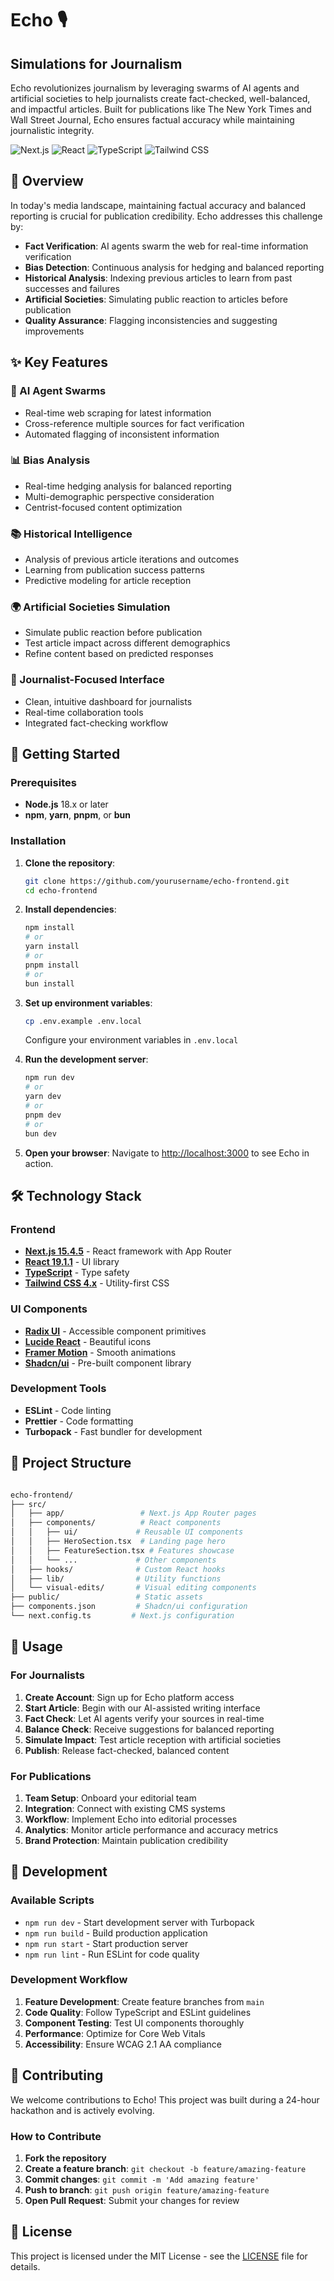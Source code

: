 # Echo 🎙️

## Simulations for Journalism

Echo revolutionizes journalism by leveraging swarms of AI agents and artificial societies to help journalists create fact-checked, well-balanced, and impactful articles. Built for publications like The New York Times and Wall Street Journal, Echo ensures factual accuracy while maintaining journalistic integrity.

![Next.js](https://img.shields.io/badge/Next.js-15.4.5-black)
![React](https://img.shields.io/badge/React-19.1.1-blue)
![TypeScript](https://img.shields.io/badge/TypeScript-5.x-blue)
![Tailwind CSS](https://img.shields.io/badge/Tailwind_CSS-4.x-38B2AC)

## 🌟 Overview

In today's media landscape, maintaining factual accuracy and balanced reporting is crucial for publication credibility. Echo addresses this challenge by:

- **Fact Verification**: AI agents swarm the web for real-time information verification
- **Bias Detection**: Continuous analysis for hedging and balanced reporting
- **Historical Analysis**: Indexing previous articles to learn from past successes and failures
- **Artificial Societies**: Simulating public reaction to articles before publication
- **Quality Assurance**: Flagging inconsistencies and suggesting improvements

## ✨ Key Features

### 🤖 AI Agent Swarms

- Real-time web scraping for latest information
- Cross-reference multiple sources for fact verification
- Automated flagging of inconsistent information

### 📊 Bias Analysis

- Real-time hedging analysis for balanced reporting
- Multi-demographic perspective consideration
- Centrist-focused content optimization

### 📚 Historical Intelligence

- Analysis of previous article iterations and outcomes
- Learning from publication success patterns
- Predictive modeling for article reception

### 🌍 Artificial Societies Simulation

- Simulate public reaction before publication
- Test article impact across different demographics
- Refine content based on predicted responses

### 🎯 Journalist-Focused Interface

- Clean, intuitive dashboard for journalists
- Real-time collaboration tools
- Integrated fact-checking workflow

## 🚀 Getting Started

### Prerequisites

- **Node.js** 18.x or later
- **npm**, **yarn**, **pnpm**, or **bun**

### Installation

1. **Clone the repository**:

   ```bash
   git clone https://github.com/yourusername/echo-frontend.git
   cd echo-frontend
   ```

2. **Install dependencies**:

   ```bash
   npm install
   # or
   yarn install
   # or
   pnpm install
   # or
   bun install
   ```

3. **Set up environment variables**:

   ```bash
   cp .env.example .env.local
   ```

   Configure your environment variables in `.env.local`

4. **Run the development server**:

   ```bash
   npm run dev
   # or
   yarn dev
   # or
   pnpm dev
   # or
   bun dev
   ```

5. **Open your browser**:
   Navigate to [http://localhost:3000](http://localhost:3000) to see Echo in action.

## 🛠️ Technology Stack

### Frontend

- **[Next.js 15.4.5](https://nextjs.org/)** - React framework with App Router
- **[React 19.1.1](https://reactjs.org/)** - UI library
- **[TypeScript](https://www.typescriptlang.org/)** - Type safety
- **[Tailwind CSS 4.x](https://tailwindcss.com/)** - Utility-first CSS

### UI Components

- **[Radix UI](https://www.radix-ui.com/)** - Accessible component primitives
- **[Lucide React](https://lucide.dev/)** - Beautiful icons
- **[Framer Motion](https://www.framer.com/motion/)** - Smooth animations
- **[Shadcn/ui](https://ui.shadcn.com/)** - Pre-built component library

### Development Tools

- **ESLint** - Code linting
- **Prettier** - Code formatting
- **Turbopack** - Fast bundler for development

## 📁 Project Structure

```bash

echo-frontend/
├── src/
│   ├── app/                 # Next.js App Router pages
│   ├── components/          # React components
│   │   ├── ui/             # Reusable UI components
│   │   ├── HeroSection.tsx  # Landing page hero
│   │   ├── FeatureSection.tsx # Features showcase
│   │   └── ...             # Other components
│   ├── hooks/              # Custom React hooks
│   ├── lib/                # Utility functions
│   └── visual-edits/       # Visual editing components
├── public/                 # Static assets
├── components.json         # Shadcn/ui configuration
└── next.config.ts         # Next.js configuration

```

## 🎯 Usage

### For Journalists

1. **Create Account**: Sign up for Echo platform access
2. **Start Article**: Begin with our AI-assisted writing interface
3. **Fact Check**: Let AI agents verify your sources in real-time
4. **Balance Check**: Receive suggestions for balanced reporting
5. **Simulate Impact**: Test article reception with artificial societies
6. **Publish**: Release fact-checked, balanced content

### For Publications

1. **Team Setup**: Onboard your editorial team
2. **Integration**: Connect with existing CMS systems
3. **Workflow**: Implement Echo into editorial processes
4. **Analytics**: Monitor article performance and accuracy metrics
5. **Brand Protection**: Maintain publication credibility

## 🔧 Development

### Available Scripts

- `npm run dev` - Start development server with Turbopack
- `npm run build` - Build production application
- `npm run start` - Start production server
- `npm run lint` - Run ESLint for code quality

### Development Workflow

1. **Feature Development**: Create feature branches from `main`
2. **Code Quality**: Follow TypeScript and ESLint guidelines
3. **Component Testing**: Test UI components thoroughly
4. **Performance**: Optimize for Core Web Vitals
5. **Accessibility**: Ensure WCAG 2.1 AA compliance

## 🤝 Contributing

We welcome contributions to Echo! This project was built during a 24-hour hackathon and is actively evolving.

### How to Contribute

1. **Fork the repository**
2. **Create a feature branch**: `git checkout -b feature/amazing-feature`
3. **Commit changes**: `git commit -m 'Add amazing feature'`
4. **Push to branch**: `git push origin feature/amazing-feature`
5. **Open Pull Request**: Submit your changes for review

## 📄 License

This project is licensed under the MIT License - see the [LICENSE](LICENSE) file for details.
